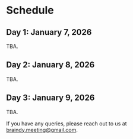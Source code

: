 # Schedule

## Day 1: January 7, 2026

TBA.

## Day 2: January 8, 2026

TBA.

## Day 3: January 9, 2026

TBA.


If you have any queries, please reach out to us at <a href="mailto:braindy.meeting@gmail.com">braindy.meeting@gmail.com</a>.
